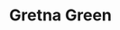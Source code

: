 ---
title: Gretna Green
year: 1933
opening_date: 1933-04-18
closing_date: 
layout: productions
featured_image: 
image_caption:
image_credit:
playbill:
category:
Theatre: Theatre Jacksonville
cast:
  Mary Ewing Boyd: Avis Linley
  Roselyn Hightower: Maria Linley
  Gordon McCauley: Thomas Linley
crew:
  Director: Gertrude F. Jacobi
  Costumes: Will Louis
  Staging: 
    - Drummond Paul, Jr.
understudies:
orchestra:
external_links:
---